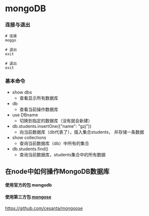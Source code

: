 # mongoDB

### 连接与退出

```shell
# 连接
moggo
```

```shell
# 退出
exit
```
```shell
# 退出
exit
```
### 基本命令

- show dbs
    - 查看显示所有数据库  
- db
    - 查看当前操作数据库   
- use DBname  
    - 切换到指定的数据库（没有就会新建） 
- db.students.insertOne({"name": "gzj"})  
    - 向当前数据库（db代表了），插入集合students， 并存储一条数据  
- show collections
    - 查询当前数据库（db）中所有的集合  
- db.students.find()
    - 查询当前数据库，students集合中的所有数据  

## 在node中如何操作MongoDB数据库

#### 使用官方的包 mongodb

#### 使用第三方包 [mongose](https://github.com/cesanta/mongoose)

https://github.com/cesanta/mongoose